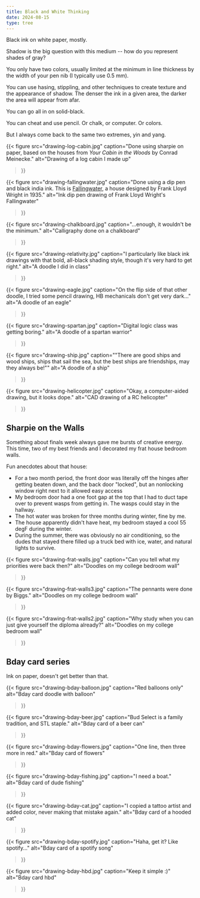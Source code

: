 ```yaml
---
title: Black and White Thinking
date: 2024-08-15
type: tree
---
```

Black ink on white paper, mostly.

Shadow is the big question with this medium -- how do you represent shades of gray?

You only have two colors, usually limited at the minimum in line thickness by the width of your pen nib (I typically use 0.5 mm).

You can use hasing, stippling, and other techniques to create texture and the appearance of shadow. The denser the ink in a given area, the darker the area will appear from afar. 

You can go all in on solid-black.

You can cheat and use pencil. Or chalk, or computer. Or colors.

But I always come back to the same two extremes, yin and yang.

{{< figure 
  src="drawing-log-cabin.jpg" 
  caption="Done using sharpie on paper, based on the houses from *Your Cabin in the Woods* by Conrad Meinecke." 
  alt="Drawing of a log cabin I made up" 
>}}

{{< figure 
  src="drawing-fallingwater.jpg" 
  caption="Done using a dip pen and black india ink. This is [Fallingwater](https://en.wikipedia.org/wiki/Fallingwater), a house designed by Frank Lloyd Wright in 1935." 
  alt="Ink dip pen drawing of Frank Lloyd Wright's Fallingwater" 
>}}

{{< figure 
  src="drawing-chalkboard.jpg" 
  caption="...enough, it wouldn't be the minimum." 
  alt="Calligraphy done on a chalkboard" 
>}}

{{< figure 
  src="drawing-relativity.jpg" 
  caption="I particularly like black ink drawings with that bold, all-black shading style, though it's very hard to get right." 
  alt="A doodle I did in class" 
>}}

{{< figure 
  src="drawing-eagle.jpg" 
  caption="On the flip side of that other doodle, I tried some pencil drawing, HB mechanicals don't get very dark..." 
  alt="A doodle of an eagle" 
>}}

{{< figure 
  src="drawing-spartan.jpg" 
  caption="Digital logic class was getting boring." 
  alt="A doodle of a spartan warrior" 
>}}

{{< figure 
  src="drawing-ship.jpg" 
  caption="\"There are good ships and wood ships, ships that sail the sea, but the best ships are friendships, may they always be!\"" 
  alt="A doodle of a ship" 
>}}

{{< figure 
  src="drawing-helicopter.jpg" 
  caption="Okay, a computer-aided drawing, but it looks dope." 
  alt="CAD drawing of a RC helicopter" 
>}}

## Sharpie on the Walls
Something about finals week always gave me bursts of creative energy. This time, two of my best friends and I decorated my frat house bedroom walls.

Fun anecdotes about that house:
- For a two month period, the front door was literally off the hinges after getting beaten down, and the back door "locked", but an nonlocking window right next to it allowed easy access
- My bedroom door had a one foot gap at the top that I had to duct tape over to prevent wasps from getting in. The wasps could stay in the hallway.
- The hot water was broken for three months during winter, fine by me.
- The house apparently didn't have heat, my bedroom stayed a cool 55 degF during the winter.
- During the summer, there was obviously no air conditioning, so the dudes that stayed there filled up a truck bed with ice, water, and natural lights to survive. 

{{< figure 
  src="drawing-frat-walls.jpg" 
  caption="Can you tell what my priorities were back then?" 
  alt="Doodles on my college bedroom wall" 
>}}

{{< figure 
  src="drawing-frat-walls3.jpg" 
  caption="The pennants were done by Biggs." 
  alt="Doodles on my college bedroom wall" 
>}}

{{< figure 
  src="drawing-frat-walls2.jpg" 
  caption="Why study when you can just give yourself the diploma already?" 
  alt="Doodles on my college bedroom wall" 
>}}

## Bday card series
Ink on paper, doesn't get better than that.

{{< figure 
  src="drawing-bday-balloon.jpg" 
  caption="Red balloons only" 
  alt="Bday card doodle with balloon" 
>}}

{{< figure 
  src="drawing-bday-beer.jpg" 
  caption="Bud Select is a family tradition, and STL staple." 
  alt="Bday card of a beer can" 
>}}

{{< figure 
  src="drawing-bday-flowers.jpg" 
  caption="One line, then three more in red." 
  alt="Bday card of flowers" 
>}}

{{< figure 
  src="drawing-bday-fishing.jpg" 
  caption="I need a boat." 
  alt="Bday card of dude fishing" 
>}}

{{< figure 
  src="drawing-bday-cat.jpg" 
  caption="I copied a tattoo artist and added color, never making that mistake again." 
  alt="Bday card of a hooded cat" 
>}}

{{< figure 
  src="drawing-bday-spotify.jpg" 
  caption="Haha, get it? Like spotify..." 
  alt="Bday card of a spotify song" 
>}}

{{< figure 
  src="drawing-bday-hbd.jpg" 
  caption="Keep it simple :)" 
  alt="Bday card hbd" 
>}}